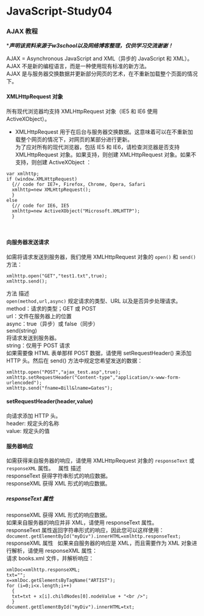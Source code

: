 # JavaScript-Study04
### AJAX 教程   

********声明该资料来源于w3school以及网络博客整理，仅供学习交流谢谢！*******  

AJAX = Asynchronous JavaScript and XML（异步的 JavaScript 和 XML）。  
AJAX 不是新的编程语言，而是一种使用现有标准的新方法。  
AJAX 是与服务器交换数据并更新部分网页的艺术，在不重新加载整个页面的情况下。  

#### XMLHttpRequest 对象  
所有现代浏览器均支持 XMLHttpRequest 对象（IE5 和 IE6 使用 ActiveXObject）。  
- XMLHttpRequest 用于在后台与服务器交换数据。这意味着可以在不重新加载整个网页的情况下，对网页的某部分进行更新。  
为了应对所有的现代浏览器，包括 IE5 和 IE6，请检查浏览器是否支持 XMLHttpRequest 对象。如果支持，则创建 XMLHttpRequest 对象。如果不支持，则创建 ActiveXObject ：  

```
var xmlhttp;
if (window.XMLHttpRequest)
  {// code for IE7+, Firefox, Chrome, Opera, Safari
  xmlhttp=new XMLHttpRequest();
  }
else
  {// code for IE6, IE5
  xmlhttp=new ActiveXObject("Microsoft.XMLHTTP");
  }
 ```
  
#### 向服务器发送请求  
如需将请求发送到服务器，我们使用 XMLHttpRequest 对象的 `open()` 和 `send()` 方法：  
```
xmlhttp.open("GET","test1.txt",true);
xmlhttp.send();
```
方法	描述  
`open(method,url,async)`
规定请求的类型、URL 以及是否异步处理请求。  
method：请求的类型；GET 或 POST  
url：文件在服务器上的位置  
async：true（异步）或 false（同步）  
send(string)  
将请求发送到服务器。  
string：仅用于 POST 请求  
如果需要像 HTML 表单那样 POST 数据，请使用 setRequestHeader() 来添加 HTTP 头。然后在 send() 方法中规定您希望发送的数据：  
```
xmlhttp.open("POST","ajax_test.asp",true);
xmlhttp.setRequestHeader("Content-type","application/x-www-form-urlencoded");
xmlhttp.send("fname=Bill&lname=Gates");
```
#### setRequestHeader(header,value)  
向请求添加 HTTP 头。  
header: 规定头的名称  
value: 规定头的值  
#### 服务器响应  
如需获得来自服务器的响应，请使用 XMLHttpRequest 对象的 `responseText` 或 `responseXML` 属性。  
属性	描述  
responseText	获得字符串形式的响应数据。  
responseXML	获得 XML 形式的响应数据。  
##### responseText 属性  
responseXML	获得 XML 形式的响应数据。  
如果来自服务器的响应并非 XML，请使用 responseText 属性。  
responseText 属性返回字符串形式的响应，因此您可以这样使用：  
`document.getElementById("myDiv").innerHTML=xmlhttp.responseText;`
responseXML 属性  
如果来自服务器的响应是 XML，而且需要作为 XML 对象进行解析，请使用 responseXML 属性：  
请求 books.xml 文件，并解析响应：  
```
xmlDoc=xmlhttp.responseXML;
txt="";
x=xmlDoc.getElementsByTagName("ARTIST");
for (i=0;i<x.length;i++)
  {
  txt=txt + x[i].childNodes[0].nodeValue + "<br />";
  }
document.getElementById("myDiv").innerHTML=txt;
```
